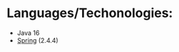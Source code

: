 # Languages/Techonologies:

- Java 16
- [Spring](https://mvnrepository.com/artifact/org.springframework) (2.4.4)
